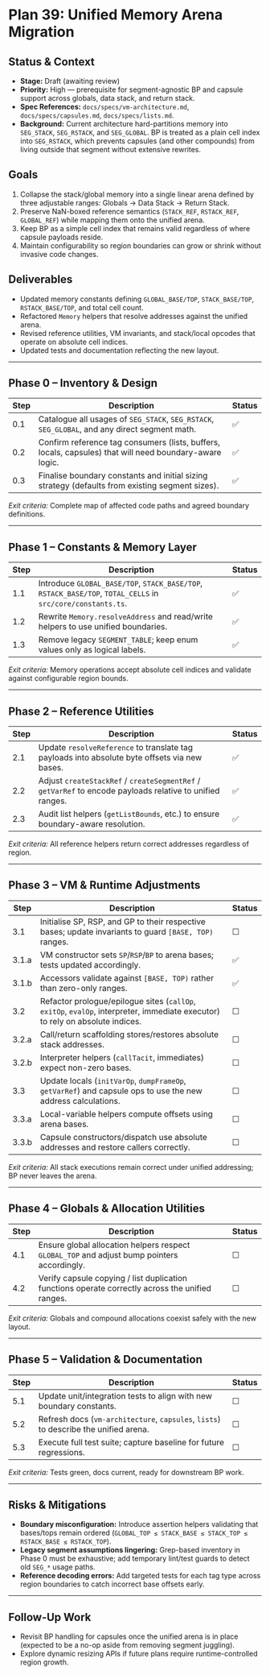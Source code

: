 # Plan 39: Unified Memory Arena Migration

## Status & Context

- **Stage:** Draft (awaiting review)
- **Priority:** High — prerequisite for segment-agnostic BP and capsule support across globals, data stack, and return stack.
- **Spec References:** `docs/specs/vm-architecture.md`, `docs/specs/capsules.md`, `docs/specs/lists.md`.
- **Background:** Current architecture hard-partitions memory into `SEG_STACK`, `SEG_RSTACK`, and `SEG_GLOBAL`. BP is treated as a plain cell index into `SEG_RSTACK`, which prevents capsules (and other compounds) from living outside that segment without extensive rewrites.

## Goals

1. Collapse the stack/global memory into a single linear arena defined by three adjustable ranges: Globals → Data Stack → Return Stack.
2. Preserve NaN-boxed reference semantics (`STACK_REF`, `RSTACK_REF`, `GLOBAL_REF`) while mapping them onto the unified arena.
3. Keep BP as a simple cell index that remains valid regardless of where capsule payloads reside.
4. Maintain configurability so region boundaries can grow or shrink without invasive code changes.

## Deliverables

- Updated memory constants defining `GLOBAL_BASE/TOP`, `STACK_BASE/TOP`, `RSTACK_BASE/TOP`, and total cell count.
- Refactored `Memory` helpers that resolve addresses against the unified arena.
- Revised reference utilities, VM invariants, and stack/local opcodes that operate on absolute cell indices.
- Updated tests and documentation reflecting the new layout.

---

## Phase 0 – Inventory & Design

| Step | Description | Status |
| ---- | ----------- | ------ |
| 0.1  | Catalogue all usages of `SEG_STACK`, `SEG_RSTACK`, `SEG_GLOBAL`, and any direct segment math. | ✅ |
| 0.2  | Confirm reference tag consumers (lists, buffers, locals, capsules) that will need boundary-aware logic. | ✅ |
| 0.3  | Finalise boundary constants and initial sizing strategy (defaults from existing segment sizes). | ✅ |

_Exit criteria:_ Complete map of affected code paths and agreed boundary definitions.

---

## Phase 1 – Constants & Memory Layer

| Step | Description | Status |
| ---- | ----------- | ------ |
| 1.1  | Introduce `GLOBAL_BASE/TOP`, `STACK_BASE/TOP`, `RSTACK_BASE/TOP`, `TOTAL_CELLS` in `src/core/constants.ts`. | ✅ |
| 1.2  | Rewrite `Memory.resolveAddress` and read/write helpers to use unified boundaries. | ✅ |
| 1.3  | Remove legacy `SEGMENT_TABLE`; keep enum values only as logical labels. | ✅ |

_Exit criteria:_ Memory operations accept absolute cell indices and validate against configurable region bounds.

---

## Phase 2 – Reference Utilities

| Step | Description | Status |
| ---- | ----------- | ------ |
| 2.1  | Update `resolveReference` to translate tag payloads into absolute byte offsets via new bases. | ✅ |
| 2.2  | Adjust `createStackRef` / `createSegmentRef` / `getVarRef` to encode payloads relative to unified ranges. | ✅ |
| 2.3  | Audit list helpers (`getListBounds`, etc.) to ensure boundary-aware resolution. | ✅ |

_Exit criteria:_ All reference helpers return correct addresses regardless of region.

---

## Phase 3 – VM & Runtime Adjustments

| Step | Description | Status |
| ---- | ----------- | ------ |
| 3.1  | Initialise SP, RSP, and GP to their respective bases; update invariants to guard `[BASE, TOP)` ranges. | ☐ |
| 3.1.a| VM constructor sets `SP`/`RSP`/`BP` to arena bases; tests updated accordingly. | ✅ |
| 3.1.b| Accessors validate against `[BASE, TOP)` rather than zero-only ranges. | ✅ |
| 3.2  | Refactor prologue/epilogue sites (`callOp`, `exitOp`, `evalOp`, interpreter, immediate executor) to rely on absolute indices. | ☐ |
| 3.2.a| Call/return scaffolding stores/restores absolute stack addresses. | ☐ |
| 3.2.b| Interpreter helpers (`callTacit`, immediates) expect non-zero bases. | ☐ |
| 3.3  | Update locals (`initVarOp`, `dumpFrameOp`, `getVarRef`) and capsule ops to use the new address calculations. | ☐ |
| 3.3.a| Local-variable helpers compute offsets using arena bases. | ☐ |
| 3.3.b| Capsule constructors/dispatch use absolute addresses and restore callers correctly. | ☐ |

_Exit criteria:_ All stack executions remain correct under unified addressing; BP never leaves the arena.

---

## Phase 4 – Globals & Allocation Utilities

| Step | Description | Status |
| ---- | ----------- | ------ |
| 4.1  | Ensure global allocation helpers respect `GLOBAL_TOP` and adjust bump pointers accordingly. | ☐ |
| 4.2  | Verify capsule copying / list duplication functions operate correctly across the unified ranges. | ☐ |

_Exit criteria:_ Globals and compound allocations coexist safely with the new layout.

---

## Phase 5 – Validation & Documentation

| Step | Description | Status |
| ---- | ----------- | ------ |
| 5.1  | Update unit/integration tests to align with new boundary constants. | ☐ |
| 5.2  | Refresh docs (`vm-architecture`, `capsules`, `lists`) to describe the unified arena. | ☐ |
| 5.3  | Execute full test suite; capture baseline for future regressions. | ☐ |

_Exit criteria:_ Tests green, docs current, ready for downstream BP work.

---

## Risks & Mitigations

- **Boundary misconfiguration:** Introduce assertion helpers validating that bases/tops remain ordered (`GLOBAL_TOP ≤ STACK_BASE ≤ STACK_TOP ≤ RSTACK_BASE ≤ RSTACK_TOP`).
- **Legacy segment assumptions lingering:** Grep-based inventory in Phase 0 must be exhaustive; add temporary lint/test guards to detect old `SEG_*` usage paths.
- **Reference decoding errors:** Add targeted tests for each tag type across region boundaries to catch incorrect base offsets early.

---

## Follow-Up Work

- Revisit BP handling for capsules once the unified arena is in place (expected to be a no-op aside from removing segment juggling).
- Explore dynamic resizing APIs if future plans require runtime-controlled region growth.
